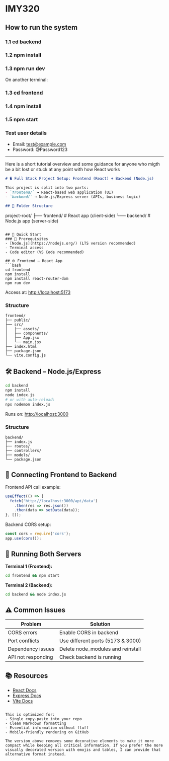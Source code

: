 # IMY320

## How to run the system

### 1.1 cd backend
### 1.2 npm install
### 1.3 npm run dev

On another terminal:

### 1.3 cd frontend
### 1.4 npm install
### 1.5 npm start

### Test user details
- Email: test@example.com
- Password: @Password123

---

Here is a short tutorial overview and some guidance for anyone who migth be a bit lost or stuck at any point with how React works 

```markdown
# � Full Stack Project Setup: Frontend (React) + Backend (Node.js)

This project is split into two parts:
- `frontend/` → React-based web application (UI)
- `backend/` → Node.js/Express server (APIs, business logic)

## 📁 Folder Structure
```
project-root/
├── frontend/      # React app (client-side)
└── backend/       # Node.js app (server-side)
```

## 🚀 Quick Start
### 🔧 Prerequisites
- [Node.js](https://nodejs.org/) (LTS version recommended)
- Terminal access
- Code editor (VS Code recommended)

## 🌐 Frontend – React App
```bash
cd frontend
npm install
npm install react-router-dom
npm run dev
```
Access at: [http://localhost:5173](http://localhost:5173)

### Structure
```
frontend/
├── public/
├── src/
│   ├── assets/
│   ├── components/
│   ├── App.jsx
│   └── main.jsx
├── index.html
├── package.json
└── vite.config.js
```

## 🛠️ Backend – Node.js/Express
```bash
cd backend
npm install
node index.js
# or with auto-reload:
npx nodemon index.js
```
Runs on: [http://localhost:3000](http://localhost:3000)

### Structure
```
backend/
├── index.js
├── routes/
├── controllers/
├── models/
└── package.json
```

## 🔁 Connecting Frontend to Backend
Frontend API call example:
```js
useEffect(() => {
  fetch('http://localhost:3000/api/data')
    .then(res => res.json())
    .then(data => setData(data));
}, []);
```

Backend CORS setup:
```js
const cors = require('cors');
app.use(cors());
```

## 🧪 Running Both Servers
**Terminal 1 (Frontend):**
```bash
cd frontend && npm start
```

**Terminal 2 (Backend):**
```bash
cd backend && node index.js
```

## ⚠️ Common Issues
| Problem                | Solution                          |
|------------------------|-----------------------------------|
| CORS errors            | Enable CORS in backend            |
| Port conflicts         | Use different ports (5173 & 3000) |
| Dependency issues      | Delete node_modules and reinstall |
| API not responding     | Check backend is running          |

## 📚 Resources
- [React Docs](https://reactjs.org/)
- [Express Docs](https://expressjs.com/)
- [Vite Docs](https://vitejs.dev/)
```

This is optimized for:
- Single copy-paste into your repo
- Clean Markdown formatting
- Essential information without fluff
- Mobile-friendly rendering on GitHub

The version above removes some decorative elements to make it more compact while keeping all critical information. If you prefer the more visually decorated version with emojis and tables, I can provide that alternative format instead.
